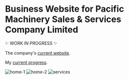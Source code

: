 # Business Website for Pacific Machinery Sales & Services Company Limited

:sparkles: WORK IN PROGRESS :sparkles:

The company's [current website](http://www.pacific-crane.com/en_demo.php).

My [current progress](https://kolechr.github.io/businesswebsite/).

![home-1](https://user-images.githubusercontent.com/108165007/180773675-5ac246df-0f6a-42eb-879e-d1e329d6c08d.png)
![home-2](https://user-images.githubusercontent.com/108165007/180773683-122f7352-10a4-41ad-93cf-5764fd6d7907.png)
![services](https://user-images.githubusercontent.com/108165007/180773688-6c18c777-9eb6-4648-a5a0-4285585a4e54.png)
